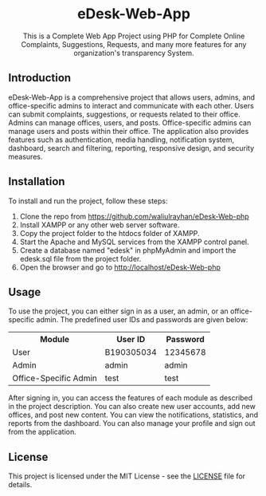 <h1 align="center">eDesk-Web-App</h1>
<p align="center">This is a Complete Web App Project using PHP for Complete Online Complaints, Suggestions, Requests, and many more features for any organization's transparency System.</p>

<h2>Introduction</h2>
<p>
eDesk-Web-App is a comprehensive project that allows users, admins, and office-specific admins to interact and communicate with each other. Users can submit complaints, suggestions, or requests related to their office. Admins can manage offices, users, and posts. Office-specific admins can manage users and posts within their office. The application also provides features such as authentication, media handling, notification system, dashboard, search and filtering, reporting, responsive design, and security measures.
</p>

<h2>Installation</h2>
<p>
To install and run the project, follow these steps:
</p>
<ol>
<li>Clone the repo from <a href="https://github.com/waliulrayhan/eDesk-Web-php">https://github.com/waliulrayhan/eDesk-Web-php</a></li>
<li>Install XAMPP or any other web server software.</li>
<li>Copy the project folder to the htdocs folder of XAMPP.</li>
<li>Start the Apache and MySQL services from the XAMPP control panel.</li>
<li>Create a database named "edesk" in phpMyAdmin and import the edesk.sql file from the project folder.</li>
<li>Open the browser and go to <a href="http://localhost/eDesk-Web-php">http://localhost/eDesk-Web-php</a></li>
</ol>

<h2>Usage</h2>
<p>
To use the project, you can either sign in as a user, an admin, or an office-specific admin. The predefined user IDs and passwords are given below:
</p>
<table>
<tr>
<th>Module</th>
<th>User ID</th>
<th>Password</th>
</tr>
<tr>
<td>User</td>
<td>B190305034</td>
<td>12345678</td>
</tr>
<tr>
<td>Admin</td>
<td>admin</td>
<td>admin</td>
</tr>
<tr>
<td>Office-Specific Admin</td>
<td>test</td>
<td>test</td>
</tr>
</table>
<p>
After signing in, you can access the features of each module as described in the project description. You can also create new user accounts, add new offices, and post new content. You can view the notifications, statistics, and reports from the dashboard. You can also manage your profile and sign out from the application.
</p>

<h2>License</h2>
<p>
This project is licensed under the MIT License - see the <a href="https://github.com/waliulrayhan/eDesk-Web-php/blob/main/LICENSE">LICENSE</a> file for details.
</p>

